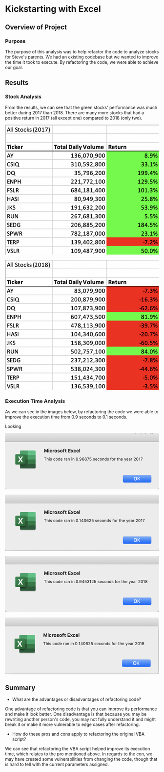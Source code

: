 # Kickstarting with Excel

## Overview of Project

### Purpose

The purpose of this analysis was to help refactor the code to analyze stocks for Steve's parents. We had an existing codebase but we wanted to improve the time it took to execute. By refactoring the code, we were able to achieve our goal.

## Results

### Stock Analysis

From the results, we can see that the green stocks' performance was much better during 2017 than 2018. There are many more stocks that had a positive return in 2017 (all except one) compared to 2018 (only two).

![Old Code (2017)](images/2017_stocks.png)

![Old Code (2017)](images/2018_stocks.png)

### Execution Time Analysis

As we can see in the images below, by refactoring the code we were able to improve the execution time from 0.9 seconds to 0.1 seconds.

Looking

![Old Code (2017)](images/old_code_2017.png)

![New Code (2017)](resources/VBA_Challenge_2017.png)

![Old Code (2018)](images/old_code_2018.png)

![New Code (2018)](resources/VBA_Challenge_2018.png)

## Summary

- What are the advantages or disadvantages of refactoring code?

One advantage of refactoring code is that you can improve its performance and make it look better. One disadvantage is that because you may be rewriting another person's code, you may not fully understand it and might break it or make it more vulnerable to edge cases after refactoring.

- How do these pros and cons apply to refactoring the original VBA script?

We can see that refactoring the VBA script helped improve its execution time, which relates to the pro mentioned above. In regards to the con, we may have created some vulnerabilities from changing the code, though that is hard to tell with the current parameters assigned.

